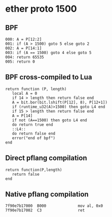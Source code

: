 # ether proto 1500


## BPF

```
000: A = P[12:2]
001: if (A > 1500) goto 5 else goto 2
002: A = P[14:1]
003: if (A == 1500) goto 4 else goto 5
004: return 65535
005: return 0
```


## BPF cross-compiled to Lua

```
return function (P, length)
   local A = 0
   if 14 > length then return false end
   A = bit.bor(bit.lshift(P[12], 8), P[12+1])
   if (runtime_u32(A)>1500) then goto L4 end
   if 15 > length then return false end
   A = P[14]
   if not (A==1500) then goto L4 end
   do return true end
   ::L4::
   do return false end
   error("end of bpf")
end
```


## Direct pflang compilation

```
return function(P,length)
   return false
end

```

## Native pflang compilation

```
7f90e7b17000  B000              mov al, 0x0
7f90e7b17002  C3                ret

```

